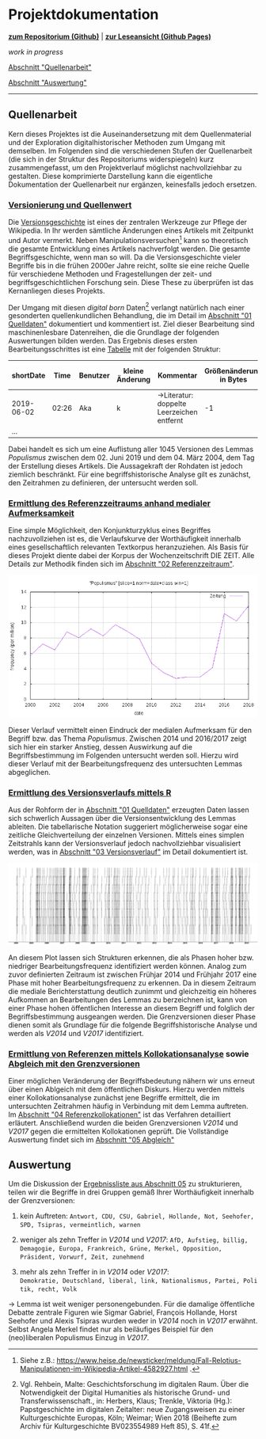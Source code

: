 # Projektdokumentation

[**zum Repositorium (Github)**](https://github.com/krugbuild/wiki-pop-quelle/) | [**zur Leseansicht (Github Pages)**](https://krugbuild.github.io/wiki-pop-quelle/)

*work in progress*

[Abschnitt "Quellenarbeit"](./README.md#Quellenarbeit)

[Abschnitt "Auswertung"](./README.md#Auswertung)

---

## Quellenarbeit

Kern dieses Projektes ist die Auseinandersetzung mit dem Quellenmaterial und der Exploration digitalhistorischer Methoden zum Umgang mit demselben. Im Folgenden sind die verschiedenen Stufen der Quellenarbeit (die sich in der Struktur des Repositoriums widerspiegeln) kurz zusammengefasst, um den Projektverlauf möglichst nachvollziehbar zu gestalten. Diese komprimierte Darstellung kann die eigentliche Dokumentation der Quellenarbeit nur ergänzen, keinesfalls jedoch ersetzen.

### [Versionierung und Quellenwert](./01_Quelldaten/)

Die [Versionsgeschichte](https://de.wikipedia.org/wiki/Hilfe:Versionen) ist eines der zentralen Werkzeuge zur Pflege der Wikipedia. In Ihr werden sämtliche Änderungen eines Artikels mit Zeitpunkt und Autor vermerkt. Neben Manipulationsversuchen[^1] kann so theoretisch die gesamte Entwicklung eines Artikels nachverfolgt werden. Die gesamte Begriffsgeschichte, wenn man so will. Da die Versionsgeschichte vieler Begriffe bis in die frühen 2000er Jahre reicht, sollte sie eine reiche Quelle für verschiedene Methoden und Fragestellungen der zeit- und begriffsgeschichtlichen Forschung sein. Diese These zu überprüfen ist das Kernanliegen dieses Projekts.

Der Umgang mit diesen *digital born* Daten[^2] verlangt natürlich nach einer gesonderten quellenkundlichen Behandlung, die im Detail im [Abschnitt "01 Quelldaten"](./01_Quelldaten/) dokumentiert und kommentiert ist. Ziel dieser Bearbeitung sind maschinenlesbare Datenreihen, die die Grundlage der folgenden Auswertungen bilden werden. Das Ergebnis dieses ersten Bearbeitungsschrittes ist eine [Tabelle](./01_Quelldaten/20190627_Arbeitsdaten_Populismus_vollstaendig.csv) mit der folgenden Struktur:

| shortDate | Time | Benutzer | kleine Änderung | Kommentar | Größenänderung in Bytes | Größe in Bytes | ID | Date&Time |
| - | - | - | - | - | - | - | - | - |
| 2019-06-02 | 02:26 | Aka | k | →Literatur: doppelte Leerzeichen entfernt | -1 | 77.498 | 188056880 | 2019-06-02T02:26:00Z |
| ... |  |  |  |  |  |  |  |  |

Dabei handelt es sich um eine Auflistung aller 1045 Versionen des Lemmas *Populismus* zwischen dem 02. Juni 2019 und dem 04. März 2004, dem Tag der Erstellung dieses Artikels. Die Aussagekraft der Rohdaten ist jedoch ziemlich beschränkt. Für eine begriffshistorische Analyse gilt es zunächst, den Zeitrahmen zu definieren, der untersucht werden soll.

[^1]: Siehe z.B.: https://www.heise.de/newsticker/meldung/Fall-Relotius-Manipulationen-im-Wikipedia-Artikel-4582927.html .
[^2]: Vgl. Rehbein, Malte: Geschichtsforschung im digitalen Raum. Über die Notwendigkeit der Digital Humanities als historische Grund- und Transferwissenschaft., in: Herbers, Klaus; Trenkle, Viktoria (Hg.): Papstgeschichte im digitalen Zeitalter: neue Zugangsweisen zu einer Kulturgeschichte Europas, Köln; Weimar; Wien 2018 (Beihefte zum Archiv für Kulturgeschichte BV023554989 Heft 85), S. 41f.

### [Ermittlung des Referenzzeitraums anhand medialer Aufmerksamkeit](./02_Referenzzeitraum/)

Eine simple Möglichkeit, den Konjunkturzyklus eines Begriffes nachzuvollziehen ist es, die Verlaufskurve der Worthäufigkeit innerhalb eines gesellschaftlich relevanten Textkorpus heranzuziehen. Als Basis für dieses Projekt diente dabei der Korpus der Wochenzeitschrift DIE ZEIT. Alle Details zur Methodik finden sich im [Abschnitt "02 Referenzzeitraum"](./02_Referenzzeitraum/).

![Wortverlauf_ZEIT](./02_Referenzzeitraum/Wortverlauf_Populismus_ZEIT.png)

Dieser Verlauf vermittelt einen Eindruck der medialen Aufmerksam für den Begriff bzw. das Thema *Populismus*. Zwischen 2014 und 2016/2017 zeigt sich hier ein starker Anstieg, dessen Auswirkung auf die Begriffsbestimmung im Folgenden untersucht werden soll. Hierzu wird dieser Verlauf mit der Bearbeitungsfrequenz des untersuchten Lemmas abgeglichen.

### [Ermittlung des Versionsverlaufs mittels R](./03_Versionsverlauf/)

Aus der Rohform der in [Abschnitt "01 Quelldaten"](./01_Quelldaten/README.md) erzeugten Daten lassen sich schwerlich Aussagen über die Versionsentwicklung des Lemmas ableiten. Die tabellarische Notation suggeriert möglicherweise sogar eine zeitliche Gleichverteilung der einzelnen Versionen. Mittels eines simplen Zeitstrahls kann der Versionsverlauf jedoch nachvollziehbar visualisiert werden, was in [Abschnitt "03 Versionsverlauf"](./03_Versionsverlauf/) im Detail dokumentiert ist.

![Zeitstrahl](./03_Versionsverlauf/20190627_Plot.png)

An diesem Plot lassen sich Strukturen erkennen, die als Phasen hoher bzw. niedriger Bearbeitungsfrequenz identifiziert werden können. Analog zum zuvor definierten Zeitraum ist zwischen Frühjar 2014 und Frühjahr 2017 eine Phase mit hoher Bearbeitungsfrequenz zu erkennen. Da in diesem Zeitraum die mediale Berichterstattung deutlich zunimmt und gleichzeitig ein höheres Aufkommen an Bearbeitungen des Lemmas zu berzeichnen ist, kann von einer Phase hohen öffentlichen Interesse an diesem Begriff und folglich der Begriffsbestimmung ausgeangen werden. Die Grenzversionen dieser Phase dienen somit als Grundlage für die folgende Begriffshistorische Analyse und werden als *V2014* und *V2017* identifiziert.

### [Ermittlung von Referenzen mittels Kollokationsanalyse](./04_Referenzkollokationen/) sowie [Abgleich mit den Grenzversionen](./05_Abgleich/)

Einer möglichen Veränderung der Begriffsbedeutung nähern wir uns erneut über einen Ablgeich mit dem öffentlichen Diskurs. Hierzu werden mittels einer Kollokationsanalyse zunächst jene Begriffe ermittelt, die im untersuchten Zeitrahmen häufig in Verbindung mit dem Lemma auftreten. Im [Abschnitt "04 Referenzkollokationen"](./04_Referenzkollokationen/) ist das Verfahren detailliert erläutert.
Anschließend wurden die beiden Grenzversionen *V2014* und *V2017* gegen die ermittelten Kollokationen geprüft. Die Vollständige Auswertung findet sich im [Abschnitt "05 Abgleich"](./05_Abgleich/)

## Auswertung

Um die Diskussion der [Ergebnissliste aus Abschnitt 05](./05_Abgleich/README.md) zu strukturieren, teilen wir die Begriffe in drei Gruppen gemäß Ihrer Worthäufigkeit innerhalb der Grenzversionen: 

1. kein Auftreten: `Antwort, CDU, CSU, Gabriel, Hollande, Not, Seehofer, SPD, Tsipras, vermeintlich, warnen`

2. weniger als zehn Treffer in *V2014* und *V2017*: `AfD, Aufstieg, billig, Demagogie, Europa, Frankreich, Grüne, Merkel, Opposition, Präsident, Vorwurf, Zeit, zunehmend`

3. mehr als zehn Treffer in in *V2014* oder *V2017*: `Demokratie, Deutschland, liberal, link, Nationalismus, Partei, Politik, recht, Volk`

-> Lemma ist weit weniger personengebunden. Für die damalige öffentliche Debatte zentrale Figuren wie Sigmar Gabriel, François Hollande, Horst Seehofer und Alexis Tsipras wurden weder in *V2014* noch in *V2017* erwähnt. Selbst Angela Merkel findet nur als beiläufiges Beispiel für den (neo)liberalen Populismus Einzug in *V2017*. 

